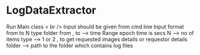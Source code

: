# LogDataExtractor
Run Main class < br />
Input should be given from cmd line
Input format
from to N type folder
from , to --> time Range epoch time is secs
N --> no of items
type --> 1 or 2 , to get requested images details or requestor details
folder --> path to the folder which contains log files